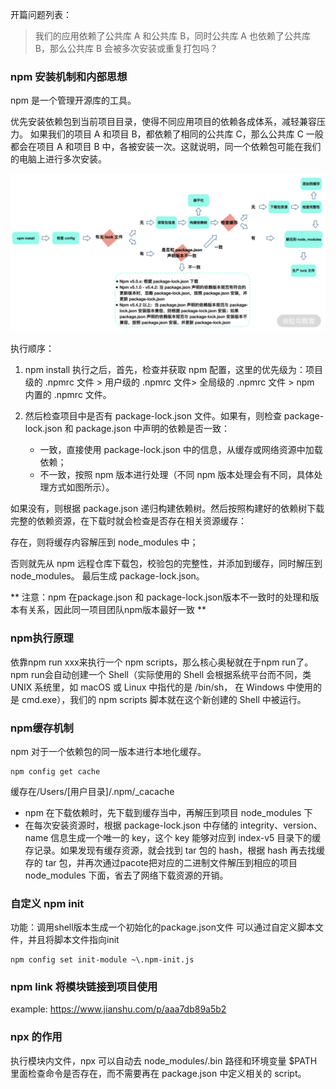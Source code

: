 开篇问题列表：
> 我们的应用依赖了公共库 A 和公共库 B，同时公共库 A 也依赖了公共库 B，那么公共库 B 会被多次安装或重复打包吗？

### npm 安装机制和内部思想

npm 是一个管理开源库的工具。

优先安装依赖包到当前项目目录，使得不同应用项目的依赖各成体系，减轻兼容压力。
如果我们的项目 A 和项目 B，都依赖了相同的公共库 C，那么公共库 C 一般都会在项目 A 和项目 B 中，各被安装一次。这就说明，同一个依赖包可能在我们的电脑上进行多次安装。

![image](https://github.com/zhangcaiqian/algorithm-practice/blob/master/Assets/npm%E5%AE%89%E8%A3%85%E4%BE%9D%E8%B5%96.png)

执行顺序：

1. npm install 执行之后，首先，检查并获取 npm 配置，这里的优先级为：项目级的 .npmrc 文件 > 用户级的 .npmrc 文件> 全局级的 .npmrc 文件 > npm 内置的 .npmrc 文件。
2. 然后检查项目中是否有 package-lock.json 文件。如果有，则检查 package-lock.json 和 package.json 中声明的依赖是否一致：

    + 一致，直接使用 package-lock.json 中的信息，从缓存或网络资源中加载依赖；
    + 不一致，按照 npm 版本进行处理（不同 npm 版本处理会有不同，具体处理方式如图所示）。

如果没有，则根据 package.json 递归构建依赖树。然后按照构建好的依赖树下载完整的依赖资源，在下载时就会检查是否存在相关资源缓存：

存在，则将缓存内容解压到 node_modules 中；

否则就先从 npm 远程仓库下载包，校验包的完整性，并添加到缓存，同时解压到 node_modules。
最后生成 package-lock.json。

** 注意：npm 在package.json 和 package-lock.json版本不一致时的处理和版本有关系，因此同一项目团队npm版本最好一致 ** 

### npm执行原理
依靠npm run xxx来执行一个 npm scripts，那么核心奥秘就在于npm run了。npm run会自动创建一个 Shell（实际使用的 Shell 会根据系统平台而不同，类 UNIX 系统里，如 macOS 或 Linux 中指代的是 /bin/sh， 在 Windows 中使用的是 cmd.exe），我们的 npm scripts 脚本就在这个新创建的 Shell 中被运行。

### npm缓存机制
npm 对于一个依赖包的同一版本进行本地化缓存。
```
npm config get cache
```
缓存在/Users/[用户目录]/.npm/_cacache

* npm 在下载依赖时，先下载到缓存当中，再解压到项目 node_modules 下
* 在每次安装资源时，根据 package-lock.json 中存储的 integrity、version、name 信息生成一个唯一的 key，这个 key 能够对应到 index-v5 目录下的缓存记录。如果发现有缓存资源，就会找到 tar 包的 hash，根据 hash 再去找缓存的 tar 包，并再次通过pacote把对应的二进制文件解压到相应的项目 node_modules 下面，省去了网络下载资源的开销。

### 自定义 npm init
功能：调用shell版本生成一个初始化的package.json文件
可以通过自定义脚本文件，并且将脚本文件指向init
```
npm config set init-module ~\.npm-init.js
```
### npm link 将模块链接到项目使用
example: https://www.jianshu.com/p/aaa7db89a5b2
### npx 的作用
执行模块内文件，npx 可以自动去 node_modules/.bin 路径和环境变量 $PATH 里面检查命令是否存在，而不需要再在 package.json 中定义相关的 script。
